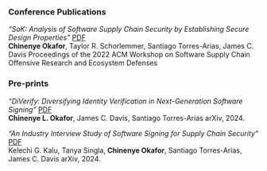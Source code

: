 

### Conference Publications

*“SoK: Analysis of Software Supply Chain Security by Establishing Secure Design Properties”*  [PDF](https://dl.acm.org/doi/pdf/10.1145/3560835.3564556)  
**Chinenye Okafor**, Taylor R. Schorlemmer, Santiago Torres-Arias, James C. Davis 
Proceedings of the 2022 ACM Workshop on Software Supply Chain Offensive Research and Ecosystem Defenses


### Pre-prints

*“DiVerify: Diversifying Identity Verification in Next-Generation Software Signing”*  [PDF](https://arxiv.org/pdf/2406.15596)  
**Chinenye L. Okafor**, James C. Davis, Santiago Torres-Arias
arXiv, 2024.


*“An Industry Interview Study of Software Signing for Supply Chain Security”*  [PDF](https://arxiv.org/pdf/2406.08198)  
Kelechi G. Kalu, Tanya Singla, **Chinenye Okafor**, Santiago Torres-Arias, James C. Davis
arXiv, 2024.

